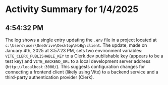 # Activity Summary for 1/4/2025

## 4:54:32 PM
The log shows a single entry updating the `.env` file in a project located at `c:\Users\user\OneDrive\Desktop\NoBg\client`.  The update, made on January 4th, 2025 at 3:57:23 PM,  sets two environment variables: `VITE_CLERK_PUBLISHABLE_KEY` to a Clerk.dev publishable key (appears to be a test key) and `VITE_BACKEND_URL` to a local development server address (`http://localhost:3000/`).  This suggests configuration changes for connecting a frontend client (likely using Vite) to a backend service and a third-party authentication provider (Clerk).
